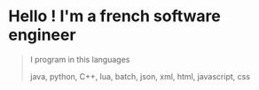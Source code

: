 # Hello ! I'm a french software engineer

> I program in this languages
> 
> java, python, C++, lua, batch, json, xml, html, javascript, css
